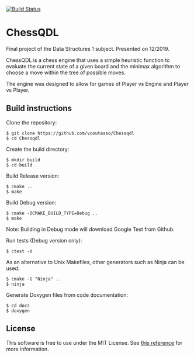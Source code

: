 [![Build Status](https://travis-ci.com/vcoutasso/Chessqdl.svg?branch=develop)](https://travis-ci.com/vcoutasso/Chessqdl)


# ChessQDL

Final project of the Data Structures 1 subject. Presented on 12/2019.

ChessQDL is a chess engine that uses a simple heuristic function to evaluate the current state of a given board and the minimax algorithm to choose a move within the tree of possible moves.

The engine was designed to allow for games of Player vs Engine and Player vs Player.



## Build instructions

Clone the repository:

```
$ git clone https://github.com/vcoutasso/Chessqdl
$ cd Chessqdl
```

Create the build directory:

```
$ mkdir build
$ cd build
```

Build Release version:

```
$ cmake ..
$ make
```

Build Debug version:

```
$ cmake -DCMAKE_BUILD_TYPE=Debug ..
$ make
```

Note: Building in Debug mode will download Google Test from Github.

Run tests (Debug version only):

```
$ ctest -V
```

As an alternative to Unix Makefiles, other generators such as Ninja can be used:

```
$ cmake -G "Ninja" ..
$ ninja
```

Generate Doxygen files from code documentation:

```
$ cd docs
$ doxygen
```

## License

This software is free to use under the MIT License. See [this reference](https://choosealicense.com/licenses/mit/) for more information.
